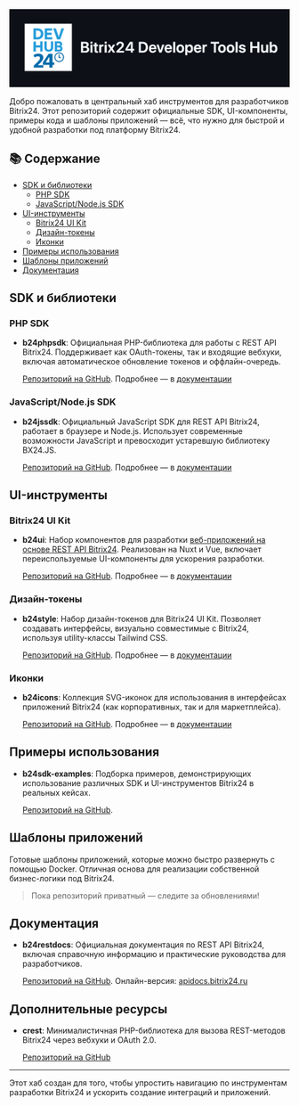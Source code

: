 <img src="./b24devhub-header.png" alt="Bitrix24 Developer Hub" width="1195"/>

Добро пожаловать в центральный хаб инструментов для разработчиков Bitrix24. Этот репозиторий содержит официальные SDK, UI-компоненты, примеры кода и шаблоны приложений — всё, что нужно для быстрой и удобной разработки под платформу Bitrix24.

## 📚 Содержание

- [SDK и библиотеки](#sdk-и-библиотеки)
  - [PHP SDK](#php-sdk)
  - [JavaScript/Node.js SDK](#javascriptnodejs-sdk)
- [UI-инструменты](#ui-инструменты)
  - [Bitrix24 UI Kit](#bitrix24-ui-kit)
  - [Дизайн-токены](#дизайн-токены)
  - [Иконки](#иконки)
- [Примеры использования](#примеры-использования)
- [Шаблоны приложений](#шаблоны-приложений)
- [Документация](#документация)

## SDK и библиотеки

### PHP SDK

- **b24phpsdk**: Официальная PHP-библиотека для работы с REST API Bitrix24. Поддерживает как OAuth-токены, так и входящие вебхуки, включая автоматическое обновление токенов и оффлайн-очередь.

  [Репозиторий на GitHub](https://github.com/bitrix24/b24phpsdk). Подробнее — в [документации](https://apidocs.bitrix24.ru/api-reference/b24phpsdk/index.html)

### JavaScript/Node.js SDK

- **b24jssdk**: Официальный JavaScript SDK для REST API Bitrix24, работает в браузере и Node.js. Использует современные возможности JavaScript и превосходит устаревшую библиотеку BX24.JS.

  [Репозиторий на GitHub](https://github.com/bitrix24/b24jssdk). Подробнее — в [документации](https://bitrix-tools.github.io/b24jssdk/)

## UI-инструменты

### Bitrix24 UI Kit

- **b24ui**: Набор компонентов для разработки [веб-приложений на основе REST API Bitrix24](https://apidocs.bitrix24.ru/api-reference/widgets/ui-kit/index.html). Реализован на Nuxt и Vue, включает переиспользуемые UI-компоненты для ускорения разработки.

  [Репозиторий на GitHub](https://github.com/bitrix24/b24ui). Подробнее — в [документации](https://bitrix24.github.io/b24ui/)

### Дизайн-токены

- **b24style**: Набор дизайн-токенов для Bitrix24 UI Kit. Позволяет создавать интерфейсы, визуально совместимые с Bitrix24, используя utility-классы Tailwind CSS.

  [Репозиторий на GitHub](https://github.com/bitrix24/b24style). Подробнее — в [документации](https://bitrix-tools.github.io/b24style/)

### Иконки

- **b24icons**: Коллекция SVG-иконок для использования в интерфейсах приложений Bitrix24 (как корпоративных, так и для маркетплейса).

  [Репозиторий на GitHub](https://github.com/bitrix24/b24icons). Подробнее — в [документации](https://bitrix-tools.github.io/b24icons/)

## Примеры использования

- **b24sdk-examples**: Подборка примеров, демонстрирующих использование различных SDK и UI-инструментов Bitrix24 в реальных кейсах.

  [Репозиторий на GitHub](https://github.com/bitrix24/b24sdk-examples). 

## Шаблоны приложений

Готовые шаблоны приложений, которые можно быстро развернуть с помощью Docker. Отличная основа для реализации собственной бизнес-логики под Bitrix24.

> Пока репозиторий приватный — следите за обновлениями!

## Документация

- **b24restdocs**: Официальная документация по REST API Bitrix24, включая справочную информацию и практические руководства для разработчиков.

  [Репозиторий на GitHub](https://github.com/bitrix-tools/b24-rest-docs). Онлайн-версия: [apidocs.bitrix24.ru](https://apidocs.bitrix24.ru/)

## Дополнительные ресурсы

- **crest**: Минималистичная PHP-библиотека для вызова REST-методов Bitrix24 через вебхуки и OAuth 2.0.

  [Репозиторий на GitHub](https://github.com/bitrix-tools/crest)

---

Этот хаб создан для того, чтобы упростить навигацию по инструментам разработки Bitrix24 и ускорить создание интеграций и приложений.
